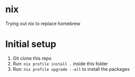 # nix
Trying out nix to replace homebrew

# Initial setup
1. Git clone this repo
2. Run: ```nix profile install .``` inside this folder
3. Run: ```nix profile upgrade --all``` to install the packages
